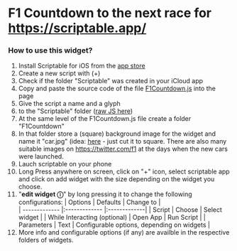 
# F1 Countdown to the next race for https://scriptable.app/

### How to use this widget?

1. Install Scriptable for iOS from the [app store](https://apps.apple.com/us/app/scriptable/id1405459188)
2. Create a new script with (+)
3. Check if the folder "Scriptable" was created in your iCloud app
4. Copy and paste the source code of the file [F1Countdown.js](/F1Countdown.js) into the page
5. Give the script a name and a glyph
6. to the "Scriptable" folder ([raw JS here](https://raw.githubusercontent.com/Svalbard15/scriptable-widgets/main/F1Countdown.js))
7. At the same level of the F1Countdown.js file create a folder "F1Countdown"
8. In that folder store a (square) background image for the widget and name it "car.jpg" (idea: [here](https://www.autosport.com/f1/news/f1-2022-cars-wont-bring-better-racing-overnight-fia/6630755/) - just cut it to square. There are also many suitable images on https://twitter.com/f1 at the days when the new cars were launched.
9. Lauch scriptable on your phone
10. Long Press anywhere on screen, click on "+" icon, select scriptable app and click on add widget with the size depending on the widget you choose.
11. "**edit widget ⓘ**" by long pressing it to change the following configurations:
    | Options        | Defaults |  Change to |      
    | ------------- |:------------- |:-------------|
    | Script     | Choose | Select widget |
    | While Interacting (optional)  | Open App | Run Script |
    | Parameters | Text | Configurable options, depending on widgets  |
6. More info and configurable options (if any) are availble in the respective folders of widgets.
